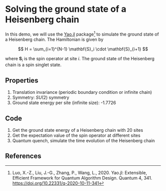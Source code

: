 # Solving the ground state of a Heisenberg chain

In this demo, we will use the [Yao.jl](https://github.com/QuantumBFS/Yao.jl) package[^Luo2020] to simulate the ground state of a Heisenberg chain. The Hamiltonian is given by

$$
H = \sum_{i=1}^{N-1} \mathbf{S}_i \cdot \mathbf{S}_{i+1}
$$

where $\mathbf{S}_i$ is the spin operator at site $i$. The ground state of the Heisenberg chain is a spin singlet state.

## Properties
1. Translation invariance (periodic boundary condition or infinite chain)
2. Symmetry: $SU(2)$ symmetry
3. Ground state energy per site (infinite size): -1.7726

## Code
1. Get the ground state energy of a Heisenberg chain with 20 sites
2. Get the expectation value of the spin operator at different sites
3. Quantum quench, simulate the time evolution of the Heisenberg chain

## References
[^Luo2020]: Luo, X.-Z., Liu, J.-G., Zhang, P., Wang, L., 2020. Yao.jl: Extensible, Efficient Framework for Quantum Algorithm Design. Quantum 4, 341. https://doi.org/10.22331/q-2020-10-11-341